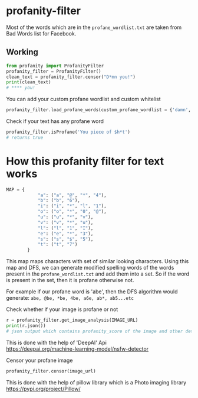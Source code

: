 # profanity-filter

Most of the words which are in the `profane_wordlist.txt` are taken from Bad Words list for Facebook.

## Working

```python
from profanity import ProfanityFilter
profanity_filter = ProfanityFilter()
clean_text = profanity_filter.censor("D*mn you!")
print(clean_text) 
# **** you!
```

You can add your custom profane wordlist and custom whitelist
```python
profanity_filter.load_profane_words(custom_profane_wordlist = {'damn', 'douche'}, whitelist = {'shit'})
```

Check if your text has any profane word
```python
profanity_filter.isProfane('You piece of $h*t')
# returns true
```

# How this profanity filter for text works

```python
MAP = {
            "a": ("a", "@", "*", "4"),
            "b": ("b", "6"),
            "i": ("i", "*", "l", "1"),
            "o": ("o", "*", "0", "@"),
            "u": ("u", "*", "v"),
            "v": ("v", "*", "u"),
            "l": ("l", "1", "I"),
            "e": ("e", "*", "3"),
            "s": ("s", "$", "5"),
            "t": ("t", "7")
        }
```
This map maps characters with set of similar looking characters. Using this map and DFS, we can generate modified spelling words of the words present in the `profane_wordlist.txt` and add them into a set. So if the word is present in the set, then it is profane otherwise not.

For example if our profane word is 'abe', then the DFS algorithm would generate:
```abe, @be, *be, 4be, a6e, ab*, ab5...etc```

Check whether if your image is profane or not
```python
r = profanity_filter.get_image_analysis(IMAGE_URL)
print(r.json())
# json output which contains profanity_score of the image and other details
```
This is done with the help of 'DeepAI' Api <br/>
<https://deepai.org/machine-learning-model/nsfw-detector>

Censor your profane image
```python
profanity_filter.censor(image_url)
```
This is done with the help of pillow library which is a Photo imaging library <br/>
<https://pypi.org/project/Pillow/>




